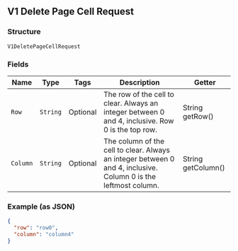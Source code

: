 ## V1 Delete Page Cell Request

### Structure

`V1DeletePageCellRequest`

### Fields

| Name | Type | Tags | Description | Getter |
|  --- | --- | --- | --- | --- |
| `Row` | `String` | Optional | The row of the cell to clear. Always an integer between 0 and 4, inclusive. Row 0 is the top row. | String getRow() |
| `Column` | `String` | Optional | The column of the cell to clear. Always an integer between 0 and 4, inclusive. Column 0 is the leftmost column. | String getColumn() |

### Example (as JSON)

```json
{
  "row": "row0",
  "column": "column4"
}
```

